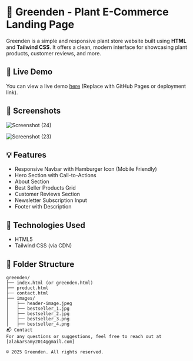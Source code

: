 # 🌿 Greenden - Plant E-Commerce Landing Page

Greenden is a simple and responsive plant store website built using **HTML** and **Tailwind CSS**. It offers a clean, modern interface for showcasing plant products, customer reviews, and more.

## 🔗 Live Demo

You can view a live demo [here](#) (Replace with GitHub Pages or deployment link).

## 📸 Screenshots

![Screenshot (24)](https://github.com/user-attachments/assets/fafae178-9af3-4c00-b9ca-cd4d10a33ece)


![Screenshot (23)](https://github.com/user-attachments/assets/9cc77d53-b205-46fe-af8a-86245d7ec873)


## 💡 Features

- Responsive Navbar with Hamburger Icon (Mobile Friendly)
- Hero Section with Call-to-Actions
- About Section
- Best Seller Products Grid
- Customer Reviews Section
- Newsletter Subscription Input
- Footer with Description

## 🚀 Technologies Used

- HTML5
- Tailwind CSS (via CDN)

## 📁 Folder Structure

```plaintext
greenden/
├── index.html (or greenden.html)
├── product.html
├── contact.html
├── images/
│   ├── header-image.jpeg
│   ├── bestseller_1.jpg
│   ├── bestseller_2.jpg
│   ├── bestseller_3.png
│   ├── bestseller_4.png
📬 Contact
For any questions or suggestions, feel free to reach out at [alakarsamy2014@gmail.com]

© 2025 Greenden. All rights reserved.
